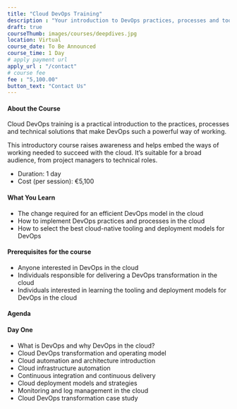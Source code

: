 ```yaml
---
title: "Cloud DevOps Training"
description : "Your introduction to DevOps practices, processes and tooling in the cloud."
draft: true
courseThumb: images/courses/deepdives.jpg
location: Virtual
course_date: To Be Announced
course_time: 1 Day
# apply payment url
apply_url : "/contact"
# course fee
fee : "5,100.00"
button_text: "Contact Us"
---
```


#### About the Course

Cloud DevOps training is a practical introduction to the practices, processes and technical solutions that make DevOps such a powerful way of working.

This introductory course raises awareness and helps embed the ways of working needed to succeed with the cloud. It’s suitable for a broad audience, from project managers to technical roles.

* Duration: 1 day
* Cost (per session): €5,100

#### What You Learn

* The change required for an efficient DevOps model in the cloud
* How to implement DevOps practices and processes in the cloud
* How to select the best cloud-native tooling and deployment models for DevOps

#### Prerequisites for the course

* Anyone interested in DevOps in the cloud
* Individuals responsible for delivering a DevOps transformation in the cloud
* Individuals interested in learning the tooling and deployment models for DevOps in the cloud

#### Agenda
#### Day One

* What is DevOps and why DevOps in the cloud?
* Cloud DevOps transformation and operating model
* Cloud automation and architecture introduction
* Cloud infrastructure automation
* Continuous integration and continuous delivery
* Cloud deployment models and strategies
* Monitoring and log management in the cloud
* Cloud DevOps transformation case study